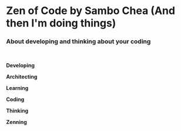 # Zen of Code by Sambo Chea (And then I'm doing things)

### About developing and thinking about your coding
<br />

**Developing**

**Architecting**

**Learning**

**Coding**

**Thinking**

**Zenning**
